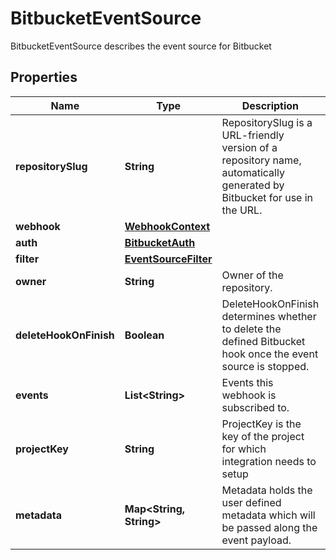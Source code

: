 

# BitbucketEventSource

BitbucketEventSource describes the event source for Bitbucket
## Properties

Name | Type | Description | Notes
------------ | ------------- | ------------- | -------------
**repositorySlug** | **String** | RepositorySlug is a URL-friendly version of a repository name, automatically generated by Bitbucket for use in the URL. | 
**webhook** | [**WebhookContext**](WebhookContext.md) |  | 
**auth** | [**BitbucketAuth**](BitbucketAuth.md) |  | 
**filter** | [**EventSourceFilter**](EventSourceFilter.md) |  |  [optional]
**owner** | **String** | Owner of the repository. | 
**deleteHookOnFinish** | **Boolean** | DeleteHookOnFinish determines whether to delete the defined Bitbucket hook once the event source is stopped. |  [optional]
**events** | **List&lt;String&gt;** | Events this webhook is subscribed to. | 
**projectKey** | **String** | ProjectKey is the key of the project for which integration needs to setup | 
**metadata** | **Map&lt;String, String&gt;** | Metadata holds the user defined metadata which will be passed along the event payload. |  [optional]



